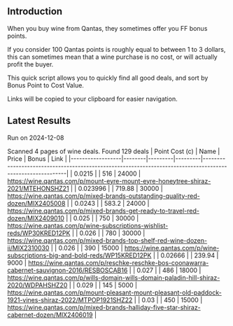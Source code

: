 ## Introduction

When you buy wine from Qantas, they sometimes offer you FF bonus points. 

If you consider 100 Qantas points is roughly equal to between 1 to 3 dollars, this can sometimes mean that a wine purchase is no cost, or will actually profit the buyer.

This quick script allows you to quickly find all good deals, and sort by Bonus Point to Cost Value.

Links will be copied to your clipboard for easier navigation.

## Latest Results

Run on 2024-12-08

Scanned 4 pages of wine deals.
Found 129 deals
|   Point Cost (c) | Name   |   Price |   Bonus | Link                                                                                                      |
|------------------|--------|---------|---------|-----------------------------------------------------------------------------------------------------------|
|         0.0215   |        |  516    |   24000 | https://wine.qantas.com/p/mount-eyre-mount-eyre-honeytree-shiraz-2021/MTEHONSHZ21                         |
|         0.023996 |        |  719.88 |   30000 | https://wine.qantas.com/p/mixed-brands-outstanding-quality-red-dozen/MIX2405008                           |
|         0.0243   |        |  583.2  |   24000 | https://wine.qantas.com/p/mixed-brands-get-ready-to-travel-red-dozen/MIX2409010                           |
|         0.025    |        |  750    |   30000 | https://wine.qantas.com/p/wine-subscriptions-wishlist-reds/WP30KRED12PK                                   |
|         0.026    |        |  780    |   30000 | https://wine.qantas.com/p/mixed-brands-top-shelf-red-wine-dozen-ii/MIX2310030                             |
|         0.026    |        |  390    |   15000 | https://wine.qantas.com/p/wine-subscriptions-big-and-bold-reds/WP15KRED12PK                               |
|         0.02666  |        |  239.94 |    9000 | https://wine.qantas.com/p/reschke-reschke-bos-coonawarra-cabernet-sauvignon-2016/RESBOSCAB16              |
|         0.027    |        |  486    |   18000 | https://wine.qantas.com/p/wills-domain-wills-domain-paladin-hill-shiraz-2020/WDPAHSHZ20                   |
|         0.029    |        |  145    |    5000 | https://wine.qantas.com/p/mount-pleasant-mount-pleasant-old-paddock-1921-vines-shiraz-2022/MTPOP1921SHZ22 |
|         0.03     |        |  450    |   15000 | https://wine.qantas.com/p/mixed-brands-halliday-five-star-shiraz-cabernet-dozen/MIX2406019                |

